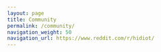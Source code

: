 ```yaml
---
layout: page
title: Community
permalink: /community/
navigation_weight: 50
navigation_url: https://www.reddit.com/r/hidiot/
---
```

